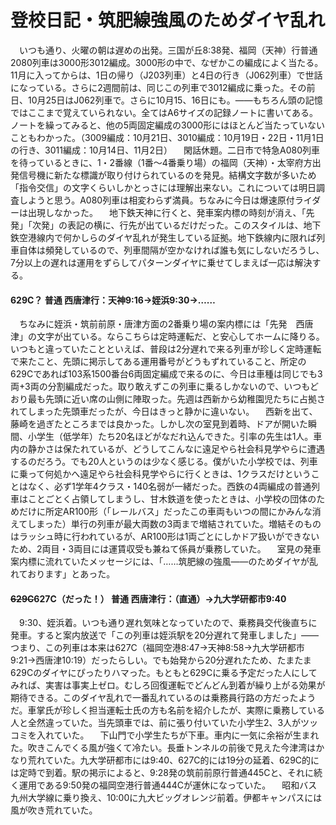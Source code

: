 # 登校日記・筑肥線強風のためダイヤ乱れ

<div class="section">　いつも通り、火曜の朝は遅めの出発。三国が丘8:38発、福岡（天神）行普通2080列車は3000形3012編成。3000形の中で、なぜかこの編成によく当たる。11月に入ってからは、1日の帰り（J203列車）と4日の行き（J062列車）で世話になっている。さらに2週間前は、同じこの列車で3012編成に乗った。その前日、10月25日はJ062列車で。さらに10月15、16日にも。――もちろん頭の記憶ではここまで覚えていられない。全てはA6サイズの記録ノートに書いてある。ノートを繰ってみると、他の5両固定編成の3000形にはほとんど当たっていないこともわかった。（3009編成：10月21日、3010編成：10月19日・22日・11月1日の行き、3011編成：10月14日、11月2日） 　閑話休題。二日市で特急A080列車を待っているときに、1・2番線（1番～4番乗り場）の福岡（天神）・太宰府方出発信号機に新たな標識が取り付けられているのを発見。結構文字数が多いため「指令交信」の文字くらいしかとっさには理解出来ない。これについては明日調査しようと思う。A080列車は相変わらず満員。ちなみに今日は爆速原付ライダーは出現しなかった。 　地下鉄天神に行くと、発車案内標の時刻が消え、「先発」「次発」の表記の横に、行先が出ているだけだった。このスタイルは、地下鉄空港線内で何かしらのダイヤ乱れが発生している証拠。地下鉄線内に限れば列車自体は頻発しているので、列車間隔が空かなければ誰も気にしないだろうし、7分以上の遅れは運用をずらしてパターンダイヤに乗せてしまえば一応は解決する。

#### 629C？ 普通 西唐津行：天神9:16→姪浜9:30→……

　ちなみに姪浜・筑前前原・唐津方面の2番乗り場の案内標には「先発　西唐津」の文字が出ている。ならこちらは定時運転だ、と安心してホームに降りる。いつもと違っていたことといえば、普段は2分遅れで来る列車が珍しく定時運転で来たこと、先頭に掲示してある運用番号がどうもずれていること、所定の629Cであれば103系1500番台6両固定編成で来るのに、今日は車種は同じでも3両+3両の分割編成だった。取り敢えずこの列車に乗るしかないので、いつもどおり最も先頭に近い席の山側に陣取った。先週は西新から幼稚園児たちに占拠されてしまった先頭車だったが、今日はきっと静かに違いない。 　西新を出て、藤崎を過ぎたところまでは良かった。しかし次の室見到着時、ドアが開いた瞬間、小学生（低学年）たち20名ほどがなだれ込んできた。引率の先生は1人。車内の静かさは保たれているが、どうしてこんなに遠足やら社会科見学やらに遭遇するのだろう。でも20人というのは少なく感じる。僕がいた小学校では、列車に乗って何処かへ遠足やら社会科見学やらに行くときは、1クラスだけということはなく、必ず1学年4クラス・140名弱が一緒だった。西鉄の4両編成の普通列車はことごとく占領してしまうし、甘木鉄道を使ったときは、小学校の団体のためだけに所定AR100形（「レールバス」だったこの車両もいつの間にかみんな消えてしまった）単行の列車が最大両数の3両まで増結されていた。増結そのものはラッシュ時に行われているが、AR100形は1両ごとにしかドア扱いができないため、2両目・3両目には運賃収受も兼ねて係員が乗務していた。 　室見の発車案内標に流れていたメッセージには、「……筑肥線の強風――のためダイヤが乱れております」とあった。

#### ~~629C~~627C（だった！） 普通 西唐津行：（直通）→九大学研都市9:40

　9:30、姪浜着。いつも通り遅れ気味となっていたので、乗務員交代後直ちに発車。すると案内放送で「この列車は姪浜駅を20分遅れて発車しました」――つまり、この列車は本来は627C（福岡空港8:47→天神8:58→九大学研都市9:21→西唐津10:19）だったらしい。でも始発から20分遅れたため、たまたま629Cのダイヤにぴったりハマった。もともと629Cに乗る予定だった人にしてみれば、実害は事実上ゼロ。むしろ回復運転でどんどん到着が繰り上がる効果が期待できる。このダイヤ乱れで一番乱れているのは乗務員行路の方だったようだ。車掌氏が珍しく担当運転士氏の方も名前を紹介したが、実際に乗務している人と全然違っていた。当先頭車では、前に張り付いていた小学生2、3人がツッコミを入れていた。 　下山門で小学生たちが下車。車内に一気に余裕が生まれた。吹きこんでくる風が強くて冷たい。長垂トンネルの前後で見えた今津湾はかなり荒れていた。九大学研都市には9:40、627C的には19分の延着、629C的には定時で到着。駅の掲示によると、9:28発の筑前前原行普通445Cと、それに続く運用である9:50発の福岡空港行普通444Cが運休になっていた。 　昭和バス九州大学線に乗り換え、10:00に九大ビッグオレンジ前着。伊都キャンパスには風が吹き荒れていた。</div>